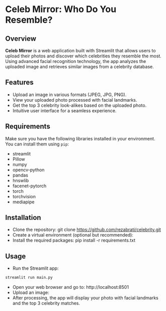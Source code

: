 # Celeb Mirror: Who Do You Resemble?

## Overview

**Celeb Mirror** is a web application built with Streamlit that allows users to upload their photos and discover which celebrities they resemble the most. Using advanced facial recognition technology, the app analyzes the uploaded image and retrieves similar images from a celebrity database.

## Features

- Upload an image in various formats (JPEG, JPG, PNG).
- View your uploaded photo processed with facial landmarks.
- Get the top 3 celebrity look-alikes based on the uploaded photo.
- Intuitive user interface for a seamless experience.

## Requirements

Make sure you have the following libraries installed in your environment. You can install them using `pip`:

- streamlit
- Pillow
- numpy
- opencv-python
- pandas
- hnswlib
- facenet-pytorch
- torch
- torchvision
- mediapipe

## Installation
- Clone the repository: git clone <https://github.com/rezabrati/celebrity.git>
- Create a virtual environment (optional but recommended):
- Install the required packages: pip install -r requirements.txt
 
## Usage
- Run the Streamlit app: 
```bash
streamlit run main.py
```
- Open your web browser and go to: http://localhost:8501
- Upload an image:
- After processing, the app will display your photo with facial landmarks and the top 3 celebrity matches.